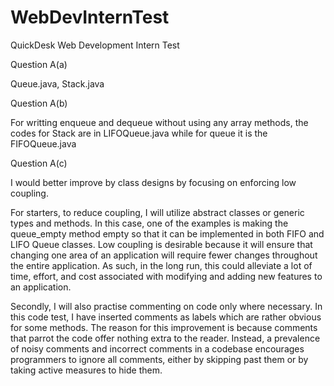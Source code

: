 # WebDevInternTest
QuickDesk Web Development Intern Test

Question A(a)

Queue.java, Stack.java

Question A(b)

For writting enqueue and dequeue without using any array methods, the codes for Stack are in LIFOQueue.java while for queue it is the FIFOQueue.java

Question A(c)

I would better improve by class designs by focusing on enforcing low coupling. 

For starters, to reduce coupling, I will utilize abstract classes or generic types and methods. 
In this case, one of the examples is making the queue_empty method empty so that it can be implemented in both FIFO and LIFO Queue classes. 
Low coupling is desirable because it will ensure that changing one area of an application will require fewer changes throughout the entire application.
As such, in the long run, this could alleviate a lot of time, effort, and cost associated with modifying and adding new features to an application.

Secondly, I will also practise commenting on code only where necessary. In this code test, I have inserted comments as labels which are rather obvious for some methods. 
The reason for this improvement is because comments that parrot the code offer nothing extra to the reader. 
Instead, a prevalence of noisy comments and incorrect comments in a codebase encourages programmers to ignore all comments, 
either by skipping past them or by taking active measures to hide them.
